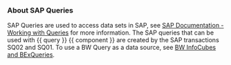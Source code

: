 
### About SAP Queries

SAP Queries are used to access data sets in SAP, see [SAP Documentation - Working with Queries](https://help.sap.com/viewer/b1c834a22d05483b8a75710743b5ff26/7.51.6/en-US/0e05493bbccf41a79caed7099c82bd48.html) for more information.
The SAP queries that can be used with {{ query }} {{ component }} are created by the SAP transactions SQ02 and SQ01.
To use a BW Query as a data source, see [BW InfoCubes and BExQueries](../bw-cube/index.md).

